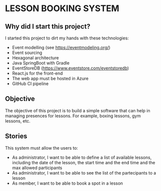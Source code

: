 # LESSON BOOKING SYSTEM

## Why did I start this project?
I started this project to dirt my hands with these technologies:

* Event modelling (see https://eventmodeling.org/)
* Event sourcing
* Hexagonal architecture
* Java SpringBoot with Gradle
* EventStoreDB (https://www.eventstore.com/eventstoredb)
* React.js for the front-end
* The web app must be hosted in Azure
* GitHub CI pipeline

## Objective
The objective of this project is to build a simple software that can help in managing presences for lessons. For example, boxing lessons, gym lessons, etc.

## Stories
This system must allow the users to:

* As administrator, 
    I want to be able to define a list of available lessons, including the date of the lesson, the start time and the end time and the max allowed participants
* As administrator,
    I want to be able to see the list of the partecipants to a lesson
* As member,
    I want to be able to book a spot in a lesson
